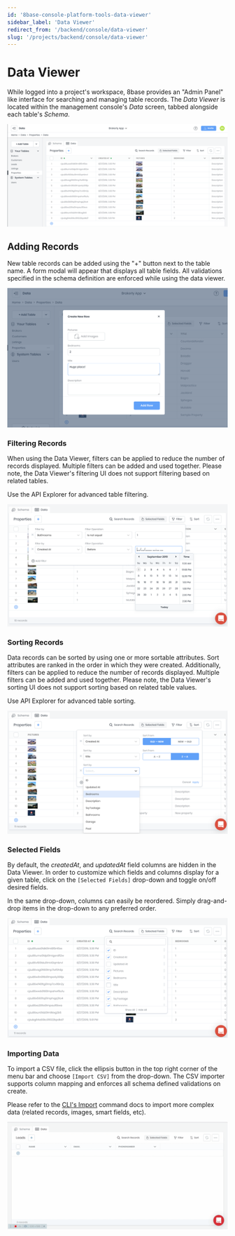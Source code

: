 ```yaml
---
id: '8base-console-platform-tools-data-viewer'
sidebar_label: 'Data Viewer'
redirect_from: '/backend/console/data-viewer'
slug: '/projects/backend/console/data-viewer'
---
```


# Data Viewer

While logged into a project's workspace, 8base provides an "Admin Panel" like interface for searching and managing table records. The _Data Viewer_ is located within the management console's _Data_ screen, tabbed alongside each table's _Schema_.

![8Base Data Viewer](./images/data-viewer.png)

## Adding Records

New table records can be added using the "+" button next to the table name. A form modal will appear that displays all table fields. All validations specified in the schema definition are enforced while using the data viewer.

![Adding a new record in the Data Viewer](./images/data-viewer-add.png)

### Filtering Records

When using the Data Viewer, filters can be applied to reduce the number of records displayed. Multiple filters can be added and used together. Please note, the Data Viewer's filtering UI does not support filtering based on related tables.

Use the API Explorer for advanced table filtering.

![Filtering records in the Data Viewer](./images/data-viewer-filtering.png)

### Sorting Records

Data records can be sorted by using one or more sortable attributes. Sort attributes are ranked in the order in which they were created. Additionally, filters can be applied to reduce the number of records displayed. Multiple filters can be added and used together. Please note, the Data Viewer's sorting UI does not support sorting based on related table values.

Use API Explorer for advanced table sorting.

![Sorting records in the Data Viewer](./images/data-viewer-sorting.png)

### Selected Fields

By default, the _createdAt_, and _updatedAt_ field columns are hidden in the Data Viewer. In order to customize which fields and columns display for a given table, click on the `[Selected Fields]` drop-down and toggle on/off desired fields.

In the same drop-down, columns can easily be reordered. Simply drag-and-drop items in the drop-down to any preferred order.

![Selecting fields in the Data Viewer](./images/data-viewer-selected-fields.png)

### Importing Data

To import a CSV file, click the ellipsis button in the top right corner of the menu bar and choose `[Import CSV]` from the drop-down. The CSV importer supports column mapping and enforces all schema defined validations on create.

Please refer to the [CLI's Import](/docs/development-tools/cli/commands#import) command docs to import more complex data (related records, images, smart fields, etc).

![Importing records into the Data Viewer](./images/data-viewer-import.gif)
